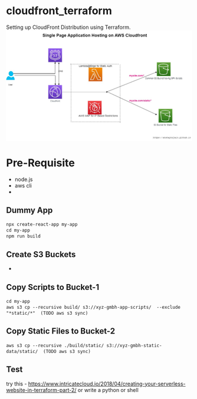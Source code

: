 # cloudfront_terraform
Setting up CloudFront Distribution using Terraform. 
![infrastructure](architecture.jpg)


# Pre-Requisite
- node.js 
- aws cli
- 

## Dummy App

```
npx create-react-app my-app
cd my-app
npm run build 
```

## Create S3 Buckets
- 

## Copy Scripts to Bucket-1
```
cd my-app
aws s3 cp --recursive build/ s3://xyz-gmbh-app-scripts/  --exclude "*static/*"  (TODO aws s3 sync)
```

## Copy Static Files to Bucket-2
```
aws s3 cp --recursive ./build/static/ s3://xyz-gmbh-static-data/static/  (TODO aws s3 sync)
```

## Test
try this - https://www.intricatecloud.io/2018/04/creating-your-serverless-website-in-terraform-part-2/
or write a python or shell
